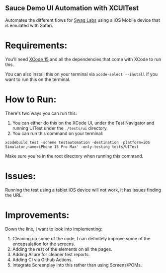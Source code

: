 ## Sauce Demo UI Automation with XCUITest
Automates the different flows for [Swag Labs](https://www.saucedemo.com/) using a iOS Mobile device that is emulated with Safari.

**Requirements:** 
===
You'll need [XCode 15](https://developer.apple.com/xcode/) and all the dependencies that come with XCode to run this. 

You can also install this on your terminal via ```xcode-select --install``` if you want to run this on the terminal.

How to Run:
===
There's two ways you can run this:
1. You can either do this on the XCode UI, under the Test Navigator and running UITest under the `./tests/ui` directory.
2. You can run this command on your terminal: 

```xcodebuild test -scheme testautomation -destination 'platform=iOS Simulator,name=iPhone 15 Pro Max' -only-testing tests/UITest```

Make sure you're in the root directory when running this command.

Issues:
===
Running the test using a tablet iOS device will not work, it has issues finding the URL.

Improvements:
===
Down the line, I want to look into implementing:

1. Cleaning up some of the code, I can definitely improve some of the encapsulation for the screens.
2. Adding the rest of the elements on all the pages.
3. Adding Allure for cleaner test reports.
4. Adding CI via Github Actions.
5. Integrate Screenplay into this rather than using Screens/POMs.
